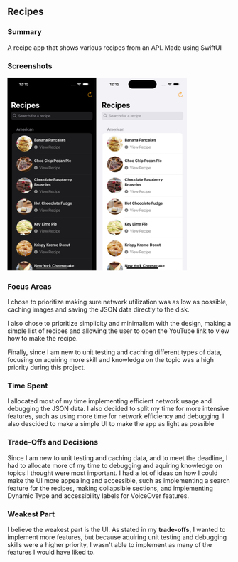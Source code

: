 ## Recipes
### Summary
A recipe app that shows various recipes from an API. Made using SwiftUI

### Screenshots
<img src= "./Screenshots and Media/Recipes-Dark.png" alt= "App Screenshot" width="200"> <img src= "./Screenshots and Media/Recipes-Light.png" alt="App Screenshot" width="200">

### Focus Areas
I chose to prioritize making sure network utilization was as low as possible, caching images and saving the JSON data directly to the disk.

I also chose to prioritize simplicity and minimalism with the design, making a simple list of recipes and allowing the user to open the YouTube link to view how to make the recipe.

Finally, since I am new to unit testing and caching different types of data, focusing on aquiring more skill and knowledge on the topic was a high priority during this project.

### Time Spent
I allocated most of my time implementing efficient network usage and debugging the JSON data. I also decided to split my time for more intensive features, such as using more time for network efficiency and debugging. I also descided to make a simple UI to make the app as light as possible

### Trade-Offs and Decisions
Since I am new to unit testing and caching data, and to meet the deadline, I had to allocate more of my time to debugging and aquiring knowledge on topics I thought were most important. I had a lot of ideas on how I could make the UI more appealing and accessible, such as implementing a search feature for the recipes, making collapsible sections, and implementing Dynamic Type and accessibility labels for VoiceOver features.

### Weakest Part
I believe the weakest part is the UI. As stated in my **trade-offs**, I wanted to implement more features, but because aquiring unit testing and debugging skills were a higher priority, I wasn't able to implement as many of the features I would have liked to.


